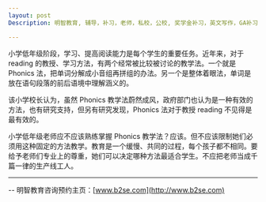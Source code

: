 ```yaml
---
layout: post
Description: 明智教育, 辅导，补习，老师，私校，公校, 奖学金补习，英文写作，GA补习辅导，大学选择，工作规划，从业规划，天才儿童是浮云，澳洲学生挫折教育，儿童空间推理，空间理解能力， 自我观对学习成绩的影响，ATAR 成绩，学校排名局限性，介绍 比较, 澳洲 墨尔本，Scholarship Tutoring, General Ability, Numerical Reasoning, Verbal Reasoning Tutoring, Writing, Universities Selection, Career Education, Career Advisors, Guidance, Melbourne Private Schools, Selective Schools, Writing tutoring, Interviews tutoring, Resume Writing, Spatial skills, Failures help gifted children，Critical and creative thinking involves reasoning, using and analysing evidence, and applying knowledge to find creative solutions to complex problems；Verbal Reasoning, Decision Making, Quantitative Reasoning, Abstract Reasoning, Situational Judgement, self-concept and school results, school marks, gender differences in STEM subjects, cognitive load theory

---
```



小学低年级阶段，学习、提高阅读能力是每个学生的重要任务。近年来，对于 reading 的教授、学习方法，有两个经常被比较被讨论的教学法。一个就是 Phonics 法，把单词分解成小音组再拼组的办法。另一个是整体着眼法，单词是放在语句段落的前后语境中理解涵义的。

该小学校长认为，虽然 Phonics 教学法蔚然成风，政府部门也认为是一种有效的方法，也有研究支持，但另有研究发现，Phonics 法对于教授 reading 不见得是最有效的。 

小学低年级老师应不应该熟练掌握 Phonics 教学法？应该。但不应该限制她们必须用这种固定的方法教学。教育是一个缓慢、共同的过程，每个孩子都不相同。要给予老师们专业上的尊重，她们可以决定哪种方法最适合学生。不应把老师当成千篇一律的生产线工人。


--------
-- 明智教育咨询预约主页：[www.b2se.com](http://www.b2se.com)

